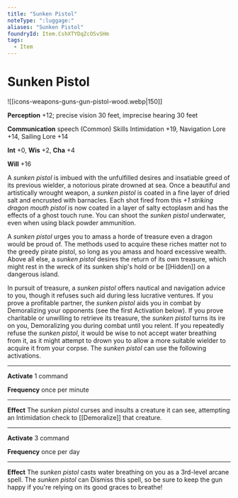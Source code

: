 ```yaml
---
title: "Sunken Pistol"
noteType: ":luggage:"
aliases: "Sunken Pistol"
foundryId: Item.CshXTYDqZcOSvSHm
tags:
  - Item
---
```


# Sunken Pistol
![[icons-weapons-guns-gun-pistol-wood.webp|150]]

**Perception** +12; precise vision 30 feet, imprecise hearing 30 feet

**Communication** speech (Common) Skills Intimidation +19, Navigation Lore +14, Sailing Lore +14

**Int** +0, **Wis** +2, **Cha** +4

**Will** +16

A _sunken pistol_ is imbued with the unfulfilled desires and insatiable greed of its previous wielder, a notorious pirate drowned at sea. Once a beautiful and artistically wrought weapon, a _sunken pistol_ is coated in a fine layer of dried salt and encrusted with barnacles. Each shot fired from this _+1 striking dragon mouth pistol_ is now coated in a layer of salty ectoplasm and has the effects of a ghost touch rune. You can shoot the _sunken pistol_ underwater, even when using black powder ammunition.

A _sunken pistol_ urges you to amass a horde of treasure even a dragon would be proud of. The methods used to acquire these riches matter not to the greedy pirate pistol, so long as you amass and hoard excessive wealth. Above all else, a _sunken pistol_ desires the return of its own treasure, which might rest in the wreck of its sunken ship's hold or be [[Hidden]] on a dangerous island.

In pursuit of treasure, a _sunken pistol_ offers nautical and navigation advice to you, though it refuses such aid during less lucrative ventures. If you prove a profitable partner, the _sunken pistol_ aids you in combat by Demoralizing your opponents (see the first Activation below). If you prove charitable or unwilling to retrieve its treasure, the _sunken pistol_ turns its ire on you, Demoralizing you during combat until you relent. If you repeatedly refuse the _sunken pistol_, it would be wise to not accept water breathing from it, as it might attempt to drown you to allow a more suitable wielder to acquire it from your corpse. The _sunken pistol_ can use the following activations.

* * *

**Activate** 1 command

**Frequency** once per minute

* * *

**Effect** The _sunken pistol_ curses and insults a creature it can see, attempting an Intimidation check to [[Demoralize]] that creature.

* * *

**Activate** 3 command

**Frequency** once per day

* * *

**Effect** The _sunken pistol_ casts water breathing on you as a 3rd-level arcane spell. The _sunken pistol_ can Dismiss this spell, so be sure to keep the gun happy if you're relying on its good graces to breathe!
